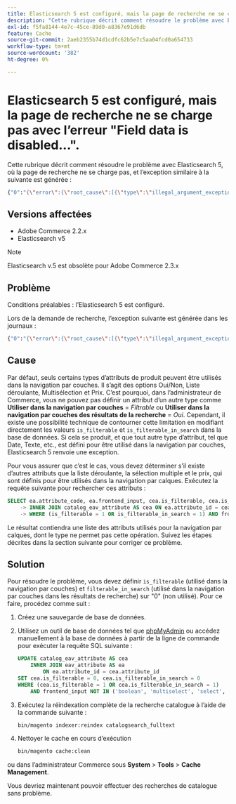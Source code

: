 ```yaml
---
title: Elasticsearch 5 est configuré, mais la page de recherche ne se charge pas avec l’erreur "Field data is disabled...".
description: "Cette rubrique décrit comment résoudre le problème avec Elasticsearch 5, où la page de recherche ne se charge pas, et l’exception similaire à la suivante est générée :"
exl-id: f5fa8144-4e7c-45ce-89d0-a8367e91d6db
feature: Cache
source-git-commit: 2aeb2355b74d1cdfc62b5e7c5aa04fcd0a654733
workflow-type: tm+mt
source-wordcount: '382'
ht-degree: 0%

---
```


# Elasticsearch 5 est configuré, mais la page de recherche ne se charge pas avec l’erreur &quot;Field data is disabled...&quot;.

Cette rubrique décrit comment résoudre le problème avec Elasticsearch 5, où la page de recherche ne se charge pas, et l’exception similaire à la suivante est générée :

```bash
{"0":"{\"error\":{\"root_cause\":[{\"type\":\"illegal_argument_exception\",\"reason\":\"Fielddata is disabled on text fields by default. Set fielddata=true on [%attribute_code%]] in order to load fielddata in memory by uninverting the inverted index. Note that this can however use significant memory.\"}].
```

## Versions affectées

* Adobe Commerce 2.2.x
* Elasticsearch v5

>[!NOTE]
>
>Elasticsearch v.5 est obsolète pour Adobe Commerce 2.3.x

## Problème

Conditions préalables : l’Elasticsearch 5 est configuré.

Lors de la demande de recherche, l’exception suivante est générée dans les journaux :

```bash
{"0":"{\"error\":{\"root_cause\":[{\"type\":\"illegal_argument_exception\",\"reason\":\"Fielddata is disabled on text fields by default. Set fielddata=true on [%attribute_code%]] in order to load fielddata in memory by uninverting the inverted index. Note that this can however use significant memory.\"}].
```

## Cause

Par défaut, seuls certains types d’attributs de produit peuvent être utilisés dans la navigation par couches. Il s’agit des options Oui/Non, Liste déroulante, Multisélection et Prix. C’est pourquoi, dans l’administrateur de Commerce, vous ne pouvez pas définir un attribut d’un autre type comme **Utiliser dans la navigation par couches** = *Filtrable* ou **Utiliser dans la navigation par couches des résultats de la recherche** = *Oui*. Cependant, il existe une possibilité technique de contourner cette limitation en modifiant directement les valeurs `is_filterable` et `is_filterable_in_search` dans la base de données. Si cela se produit, et que tout autre type d’attribut, tel que Date, Texte, etc., est défini pour être utilisé dans la navigation par couches, Elasticsearch 5 renvoie une exception.

Pour vous assurer que c’est le cas, vous devez déterminer s’il existe d’autres attributs que la liste déroulante, la sélection multiple et le prix, qui sont définis pour être utilisés dans la navigation par calques. Exécutez la requête suivante pour rechercher ces attributs :

```sql
SELECT ea.attribute_code, ea.frontend_input, cea.is_filterable, cea.is_filterable_in_search FROM eav_attribute AS ea
    -> INNER JOIN catalog_eav_attribute AS cea ON ea.attribute_id = cea.`attribute_id`
    -> WHERE (is_filterable = 1 OR is_filterable_in_search = 1) AND frontend_input NOT IN ('boolean', 'multiselect', 'select', 'price');
```

Le résultat contiendra une liste des attributs utilisés pour la navigation par calques, dont le type ne permet pas cette opération. Suivez les étapes décrites dans la section suivante pour corriger ce problème.

## Solution

Pour résoudre le problème, vous devez définir `is_filterable` (utilisé dans la navigation par couches) et `filterable_in_search` (utilisé dans la navigation par couches dans les résultats de recherche) sur &quot;0&quot; (non utilisé). Pour ce faire, procédez comme suit :

1. Créez une sauvegarde de base de données.
1. Utilisez un outil de base de données tel que [phpMyAdmin](https://experienceleague.adobe.com/fr/docs/commerce-operations/installation-guide/prerequisites/optional-software#phpmyadmin) ou accédez manuellement à la base de données à partir de la ligne de commande pour exécuter la requête SQL suivante :

   ```sql
   UPDATE catalog_eav_attribute AS cea
       INNER JOIN eav_attribute AS ea
           ON ea.attribute_id = cea.attribute_id
   SET cea.is_filterable = 0, cea.is_filterable_in_search = 0
   WHERE (cea.is_filterable = 1 OR cea.is_filterable_in_search = 1)
       AND frontend_input NOT IN ('boolean', 'multiselect', 'select', 'price');
   ```

1. Exécutez la réindexation complète de la recherche catalogue à l’aide de la commande suivante :

   ```bash
   bin/magento indexer:reindex catalogsearch_fulltext
   ```

1. Nettoyer le cache en cours d’exécution

   ```bash
   bin/magento cache:clean
   ```

ou dans l’administrateur Commerce sous **System** > **Tools** > **Cache Management**.

Vous devriez maintenant pouvoir effectuer des recherches de catalogue sans problème.
